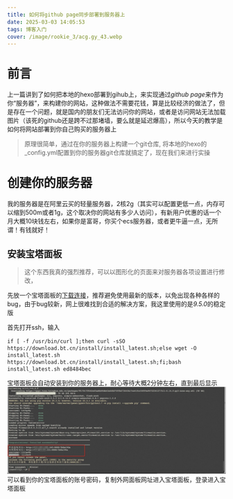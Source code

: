 ```yaml
---
title: 如何将github page同步部署到服务器上
date: 2025-03-03 14:05:53
tags: 博客入门
cover: /image/rookie_3/acg.gy_43.webp
---
```


# 前言
上一篇讲到了如何把本地的hexo部署到gihub上，来实现通过*github page*来作为你“服务器”，来构建你的网站，这种做法不需要花钱，算是比较经济的做法了，但是存在一个问题，就是国内的朋友们无法访问你的网站，或者是访问网站无法加载图片（该死的github还是跨不过那堵墙，要么就是延迟爆高），所以今天的教学是如何将网站部署到你自己购买的服务器上

>原理很简单，通过在你的服务器上构建一个git仓库, 将本地的hexo的_config.yml配置到你的服务器git仓库就搞定了，现在我们来进行实操

# 创建你的服务器
我的服务器是在阿里云买的轻量服务器，2核2g（其实可以配置更低一点，内存可以缩到500m或者1g，这个取决你的网站有多少人访问），有新用户优惠的话一个月大概10块钱左右，如果你是富哥，你买个ecs服务器，或者更牛逼一点，无所谓！有钱就好！

## 安装宝塔面板
> 这个东西我真的强烈推荐，可以以图形化的页面来对服务器各项设置进行修改，

先放一个宝塔面板的[下载连接](https://www.bt.cn/new/download.html)，推荐避免使用最新的版本，以免出现各种各样的bug，由于bug较新，网上很难找到合适的解决方案，我这里使用的是*9.5.0*的稳定版

首先打开ssh，输入
```
if [ -f /usr/bin/curl ];then curl -sSO https://download.bt.cn/install/install_latest.sh;else wget -O install_latest.sh https://download.bt.cn/install/install_latest.sh;fi;bash install_latest.sh ed8484bec
```

宝塔面板会自动安装到你的服务器上，耐心等待大概2分钟左右，直到最后显示
![](/image/rookie_3/p517416.webp)
可以看到你的宝塔面板的账号密码，复制外网面板网址进入宝塔面板，登录进入宝塔面板

